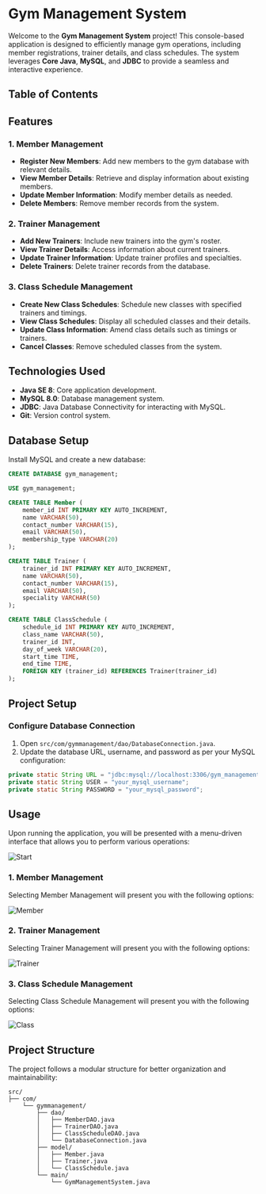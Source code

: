 # Gym Management System

Welcome to the **Gym Management System** project! This console-based application is designed to efficiently manage gym operations, including member registrations, trainer details, and class schedules. The system leverages **Core Java**, **MySQL**, and **JDBC** to provide a seamless and interactive experience.

## Table of Contents

## Features

### 1. Member Management
- **Register New Members**: Add new members to the gym database with relevant details.
- **View Member Details**: Retrieve and display information about existing members.
- **Update Member Information**: Modify member details as needed.
- **Delete Members**: Remove member records from the system.

### 2. Trainer Management
- **Add New Trainers**: Include new trainers into the gym's roster.
- **View Trainer Details**: Access information about current trainers.
- **Update Trainer Information**: Update trainer profiles and specialties.
- **Delete Trainers**: Delete trainer records from the database.

### 3. Class Schedule Management
- **Create New Class Schedules**: Schedule new classes with specified trainers and timings.
- **View Class Schedules**: Display all scheduled classes and their details.
- **Update Class Information**: Amend class details such as timings or trainers.
- **Cancel Classes**: Remove scheduled classes from the system.

## Technologies Used

- **Java SE 8**: Core application development.
- **MySQL 8.0**: Database management system.
- **JDBC**: Java Database Connectivity for interacting with MySQL.
- **Git**: Version control system.

## Database Setup

Install MySQL and create a new database:

```sql
CREATE DATABASE gym_management;

USE gym_management;

CREATE TABLE Member (
    member_id INT PRIMARY KEY AUTO_INCREMENT,
    name VARCHAR(50),
    contact_number VARCHAR(15),
    email VARCHAR(50),
    membership_type VARCHAR(20)
);

CREATE TABLE Trainer (
    trainer_id INT PRIMARY KEY AUTO_INCREMENT,
    name VARCHAR(50),
    contact_number VARCHAR(15),
    email VARCHAR(50),
    speciality VARCHAR(50)
);

CREATE TABLE ClassSchedule (
    schedule_id INT PRIMARY KEY AUTO_INCREMENT,
    class_name VARCHAR(50),
    trainer_id INT,
    day_of_week VARCHAR(20),
    start_time TIME,
    end_time TIME,
    FOREIGN KEY (trainer_id) REFERENCES Trainer(trainer_id)
);
```
## Project Setup

### Configure Database Connection

1. Open `src/com/gymmanagement/dao/DatabaseConnection.java`.
2. Update the database URL, username, and password as per your MySQL configuration:

```java
private static String URL = "jdbc:mysql://localhost:3306/gym_management";
private static String USER = "your_mysql_username";
private static String PASSWORD = "your_mysql_password";
```

## Usage

Upon running the application, you will be presented with a menu-driven interface that allows you to perform various operations:

![Start](https://github.com/user-attachments/assets/b684a707-eb1b-4451-ba86-cfbb4f05961b)

### 1. Member Management

Selecting Member Management will present you with the following options:

![Member](https://github.com/user-attachments/assets/3793dbd2-dbd8-4619-9bbd-18efb501c94e)

### 2. Trainer Management

Selecting Trainer Management will present you with the following options:

![Trainer](https://github.com/user-attachments/assets/a408cb66-aa2d-4a37-a143-de30d4c73f4b)

### 3. Class Schedule Management

Selecting Class Schedule Management will present you with the following options:

![Class](https://github.com/user-attachments/assets/faee366f-2132-4f4c-8645-e7fb0b5cead0)

## Project Structure

The project follows a modular structure for better organization and maintainability:

```plaintext
src/
├── com/
    └── gymmanagement/
        ├── dao/
        │   ├── MemberDAO.java
        │   ├── TrainerDAO.java
        │   ├── ClassScheduleDAO.java
        │   └── DatabaseConnection.java
        ├── model/
        │   ├── Member.java
        │   ├── Trainer.java
        │   └── ClassSchedule.java
        └── main/
            └── GymManagementSystem.java
```

